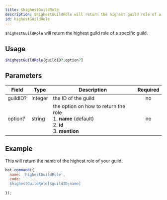 ```yaml
---
title: $highestGuildRole 
description: $highestGuildRole will return the highest guild role of a specific guild.
id: highestGuildRole
---
```


`$highestGuildRole` will return the highest guild role of a specific guild.

## Usage

```php
$highestGuildRole[guildID?;option?]
```

## Parameters 


| Field    | Type    | Description                                        | Required  |
|----------|---------|----------------------------------------------------| :-------: |
| guildID? | integer | the ID of the guild                                | no        |
| option?  | string  | the option on how to return the role <br> 1. **name** (default) <br> 2. **id** <br> 3. **mention**        | no       |


## Example

This will return the name of the highest role of your guild:

```javascript
bot.command({
  name: 'highestGuildRole',
  code: `
  $highestGuildRole[$guildID;name]
  `
});
```
